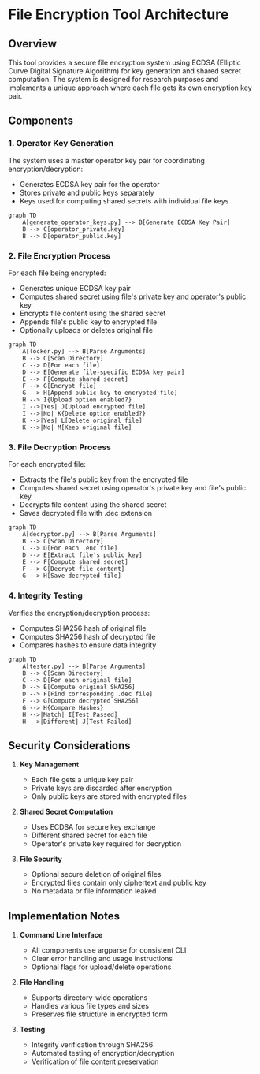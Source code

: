 # File Encryption Tool Architecture

## Overview
This tool provides a secure file encryption system using ECDSA (Elliptic Curve Digital Signature Algorithm) for key generation and shared secret computation. The system is designed for research purposes and implements a unique approach where each file gets its own encryption key pair.

## Components

### 1. Operator Key Generation
The system uses a master operator key pair for coordinating encryption/decryption:
- Generates ECDSA key pair for the operator
- Stores private and public keys separately
- Keys used for computing shared secrets with individual file keys

```mermaid
graph TD
    A[generate_operator_keys.py] --> B[Generate ECDSA Key Pair]
    B --> C[operator_private.key]
    B --> D[operator_public.key]
```

### 2. File Encryption Process
For each file being encrypted:
- Generates unique ECDSA key pair
- Computes shared secret using file's private key and operator's public key
- Encrypts file content using the shared secret
- Appends file's public key to encrypted file
- Optionally uploads or deletes original file

```mermaid
graph TD
    A[locker.py] --> B[Parse Arguments]
    B --> C[Scan Directory]
    C --> D[For each file]
    D --> E[Generate file-specific ECDSA key pair]
    E --> F[Compute shared secret]
    F --> G[Encrypt file]
    G --> H[Append public key to encrypted file]
    H --> I{Upload option enabled?}
    I -->|Yes| J[Upload encrypted file]
    I -->|No| K{Delete option enabled?}
    K -->|Yes| L[Delete original file]
    K -->|No| M[Keep original file]
```

### 3. File Decryption Process
For each encrypted file:
- Extracts the file's public key from the encrypted file
- Computes shared secret using operator's private key and file's public key
- Decrypts file content using the shared secret
- Saves decrypted file with .dec extension

```mermaid
graph TD
    A[decryptor.py] --> B[Parse Arguments]
    B --> C[Scan Directory]
    C --> D[For each .enc file]
    D --> E[Extract file's public key]
    E --> F[Compute shared secret]
    F --> G[Decrypt file content]
    G --> H[Save decrypted file]
```

### 4. Integrity Testing
Verifies the encryption/decryption process:
- Computes SHA256 hash of original file
- Computes SHA256 hash of decrypted file
- Compares hashes to ensure data integrity

```mermaid
graph TD
    A[tester.py] --> B[Parse Arguments]
    B --> C[Scan Directory]
    C --> D[For each original file]
    D --> E[Compute original SHA256]
    D --> F[Find corresponding .dec file]
    F --> G[Compute decrypted SHA256]
    G --> H{Compare Hashes}
    H -->|Match| I[Test Passed]
    H -->|Different| J[Test Failed]
```

## Security Considerations

1. **Key Management**
   - Each file gets a unique key pair
   - Private keys are discarded after encryption
   - Only public keys are stored with encrypted files

2. **Shared Secret Computation**
   - Uses ECDSA for secure key exchange
   - Different shared secret for each file
   - Operator's private key required for decryption

3. **File Security**
   - Optional secure deletion of original files
   - Encrypted files contain only ciphertext and public key
   - No metadata or file information leaked

## Implementation Notes

1. **Command Line Interface**
   - All components use argparse for consistent CLI
   - Clear error handling and usage instructions
   - Optional flags for upload/delete operations

2. **File Handling**
   - Supports directory-wide operations
   - Handles various file types and sizes
   - Preserves file structure in encrypted form

3. **Testing**
   - Integrity verification through SHA256
   - Automated testing of encryption/decryption
   - Verification of file content preservation